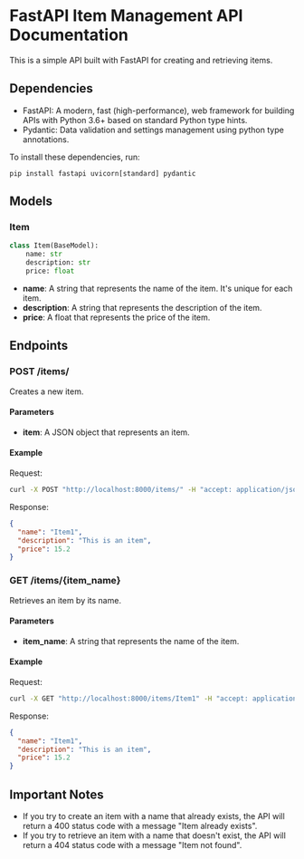 # FastAPI Item Management API Documentation

This is a simple API built with FastAPI for creating and retrieving items.

## Dependencies
- FastAPI: A modern, fast (high-performance), web framework for building APIs with Python 3.6+ based on standard Python type hints.
- Pydantic: Data validation and settings management using python type annotations.

To install these dependencies, run:
```
pip install fastapi uvicorn[standard] pydantic
```
## Models

### Item

```python
class Item(BaseModel):
    name: str
    description: str
    price: float
```
- **name**: A string that represents the name of the item. It's unique for each item.
- **description**: A string that represents the description of the item.
- **price**: A float that represents the price of the item.

## Endpoints

### POST /items/

Creates a new item.

#### Parameters

- **item**: A JSON object that represents an item.

#### Example

Request:

```bash
curl -X POST "http://localhost:8000/items/" -H "accept: application/json" -H "Content-Type: application/json" -d "{\"name\":\"Item1\",\"description\":\"This is an item\",\"price\":15.2}"
```

Response:

```json
{
  "name": "Item1",
  "description": "This is an item",
  "price": 15.2
}
```

### GET /items/{item_name}

Retrieves an item by its name.

#### Parameters

- **item_name**: A string that represents the name of the item.

#### Example

Request:

```bash
curl -X GET "http://localhost:8000/items/Item1" -H "accept: application/json"
```

Response:

```json
{
  "name": "Item1",
  "description": "This is an item",
  "price": 15.2
}
```

## Important Notes

- If you try to create an item with a name that already exists, the API will return a 400 status code with a message "Item already exists".
- If you try to retrieve an item with a name that doesn't exist, the API will return a 404 status code with a message "Item not found".